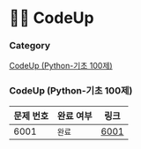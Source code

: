 # 🧑‍💻 CodeUp

### Category

[CodeUp (Python-기초 100제)](#codeup-python-기초-100제)



### CodeUp (Python-기초 100제)

| 문제 번호 | 완료 여부 | 링크              |
| --------- | --------- | ----------------- |
| 6001      | `완료`    | [6001](./6001.py) |